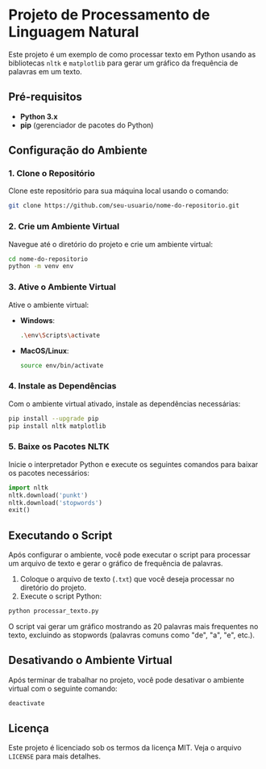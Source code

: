 
# Projeto de Processamento de Linguagem Natural

Este projeto é um exemplo de como processar texto em Python usando as bibliotecas `nltk` e `matplotlib` para gerar um gráfico da frequência de palavras em um texto.

## Pré-requisitos

- **Python 3.x**
- **pip** (gerenciador de pacotes do Python)

## Configuração do Ambiente

### 1. Clone o Repositório

Clone este repositório para sua máquina local usando o comando:

```bash
git clone https://github.com/seu-usuario/nome-do-repositorio.git
```

### 2. Crie um Ambiente Virtual

Navegue até o diretório do projeto e crie um ambiente virtual:

```bash
cd nome-do-repositorio
python -m venv env
```

### 3. Ative o Ambiente Virtual

Ative o ambiente virtual:

- **Windows**:
  ```bash
  .\env\Scripts\activate
  ```

- **MacOS/Linux**:
  ```bash
  source env/bin/activate
  ```

### 4. Instale as Dependências

Com o ambiente virtual ativado, instale as dependências necessárias:

```bash
pip install --upgrade pip
pip install nltk matplotlib
```

### 5. Baixe os Pacotes NLTK

Inicie o interpretador Python e execute os seguintes comandos para baixar os pacotes necessários:

```python
import nltk
nltk.download('punkt')
nltk.download('stopwords')
exit()
```

## Executando o Script

Após configurar o ambiente, você pode executar o script para processar um arquivo de texto e gerar o gráfico de frequência de palavras.

1. Coloque o arquivo de texto (`.txt`) que você deseja processar no diretório do projeto.
2. Execute o script Python:

```bash
python processar_texto.py
```

O script vai gerar um gráfico mostrando as 20 palavras mais frequentes no texto, excluindo as stopwords (palavras comuns como "de", "a", "e", etc.).

## Desativando o Ambiente Virtual

Após terminar de trabalhar no projeto, você pode desativar o ambiente virtual com o seguinte comando:

```bash
deactivate
```

## Licença

Este projeto é licenciado sob os termos da licença MIT. Veja o arquivo `LICENSE` para mais detalhes.
